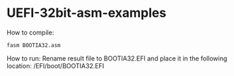 # UEFI-32bit-asm-examples

How to compile:

	fasm BOOTIA32.asm

How to run:
	Rename result file to BOOTIA32.EFI and place it in the following location:
	/EFI/boot/BOOTIA32.EFI

